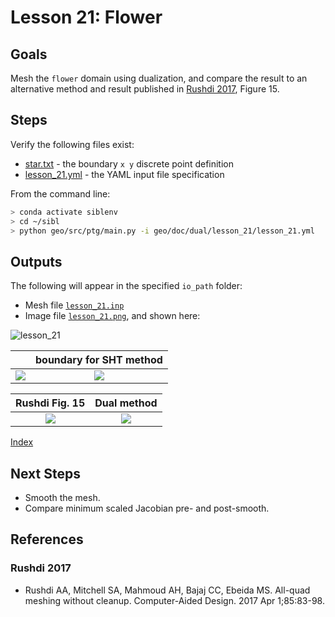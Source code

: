 # Lesson 21: Flower

## Goals

Mesh the `flower` domain using dualization, and compare the result to an alternative method and result published in [Rushdi 2017](#rushdi-2017), Figure 15.

## Steps

Verify the following files exist:

* [star.txt](lesson_21/star.txt) - the boundary `x y` discrete point definition
* [lesson_21.yml](lesson_21/lesson_21.yml) - the YAML input file specification

From the command line:

```bash
> conda activate siblenv
> cd ~/sibl
> python geo/src/ptg/main.py -i geo/doc/dual/lesson_21/lesson_21.yml
```

## Outputs

The following will appear in the specified `io_path` folder:

* Mesh file [`lesson_21.inp`](lesson_21/lesson_21_mesh.inp)
* Image file [`lesson_21.png`](lesson_21/lesson_21_figure.png), and shown here:

![lesson_21](fig/lesson_21.png)

| | boundary for SHT method |
|:---:|:---:|
| ![](fig/rushdi_2017_fig_15.png) | ![](fig/lesson_21_boundary.png) |


| Rushdi Fig. 15 | Dual method |
|:---:|:---:|
| ![](fig/rushdi_2017_fig_15.png) | ![](fig/lesson_21_res=0.2_.png) |

[Index](README.md)

## Next Steps

* Smooth the mesh.
* Compare minimum scaled Jacobian pre- and post-smooth.

## References

### Rushdi 2017

* Rushdi AA, Mitchell SA, Mahmoud AH, Bajaj CC, Ebeida MS. All-quad meshing without cleanup. Computer-Aided Design. 2017 Apr 1;85:83-98.

